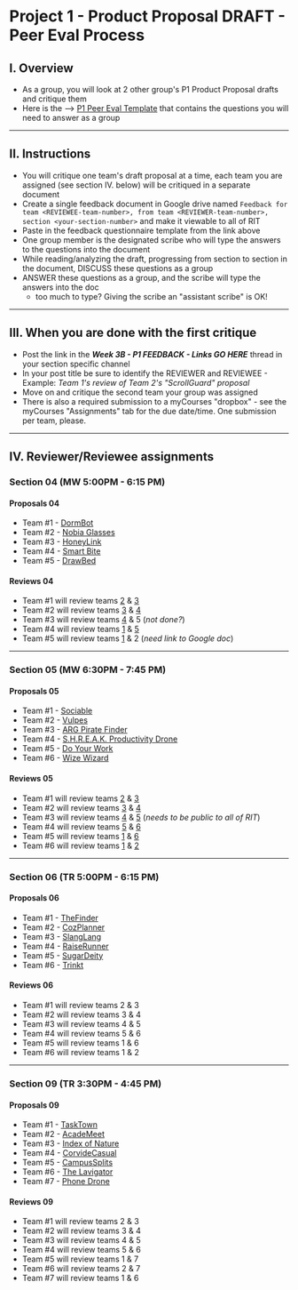# Project 1 - Product Proposal DRAFT - Peer Eval Process


## I. Overview
- As a group, you will look at 2 other group's P1 Product Proposal drafts and critique them
- Here is the --> [P1 Peer Eval Template](https://docs.google.com/document/d/11nYR3Sb2x5aQEldb_cTWHGy9yOE5ZJWc2vqFJuV-eFg/edit?usp=sharing) that contains the questions you will need to answer as a group

---


## II. Instructions
- You will critique one team's draft proposal at a time, each team you are assigned (see section IV. below) will be critiqued in a separate document
- Create a single feedback document in Google drive named `Feedback for team <REVIEWEE-team-number>, from team <REVIEWER-team-number>, section <your-section-number>` and make it viewable to all of RIT
- Paste in the feedback questionnaire template from the link above
- One group member is the designated scribe who will type the answers to the questions into the document
- While reading/analyzing the draft, progressing from section to section in the document, DISCUSS these questions as a group
- ANSWER these questions as a group, and the scribe will type the answers into the doc
  - too much to type? Giving the scribe an "assistant scribe" is OK!


---

## III. When you are done with the first critique
- Post the link in the ***Week 3B - P1 FEEDBACK - Links GO HERE*** thread in your section specific channel
- In your post title be sure to identify the REVIEWER and REVIEWEE - Example: *Team 1's review of Team 2's "ScrollGuard" proposal*
- Move on and critique the second team your group was assigned
- There is also a required submission to a myCourses "dropbox" - see the myCourses "Assignments" tab for the due date/time. One submission per team, please.

---

## IV. Reviewer/Reviewee assignments

### Section 04 (MW 5:00PM - 6:15 PM)
#### Proposals 04
- Team #1 - [DormBot](https://docs.google.com/document/d/1A86-RH_dSdisWNWsSNYB3mgmKoKKDuyG7HY-91mdD8c/edit?usp=sharing)
- Team #2 - [Nobia Glasses](https://docs.google.com/document/d/1-TfvikerRiJ_sxXr_78DJnppP52ppb8Fw1hyHTN6tdU/edit?usp=sharing)
- Team #3 - [HoneyLink](https://docs.google.com/document/d/1mcO5s8PdDmv3bmxNSA5UwAWad708IbsvJbmuhKxeblU/edit?usp=sharing )
- Team #4 - [Smart Bite](https://docs.google.com/document/d/13i0IrenwQYDWUxiySp-QSbQYXVuSWhdFn8qrziqcjBU/edit?usp=sharing)
- Team #5 - [DrawBed](https://docs.google.com/document/d/1BKL0N3do2hLapz8hDPG-qUHrmkk6BxvHUQfsnTW0PoU/edit?usp=sharing)

#### Reviews 04
- Team #1 will review teams [2](https://docs.google.com/document/d/12EgaMuBECcOIftPOBTTPJpLTWnRBKtMn6IeHDPmjjBA/edit?usp=sharing) & [3](https://docs.google.com/document/d/1vc7bvGXgoIuucceiiI6fFd-3QVbi3OXKmkstflNXgho/edit?tab=t.0#heading=h.bc07jkbc6ti9)
- Team #2 will review teams [3](https://docs.google.com/document/d/1Xpo7OojJbtYtlxVoO1LB1hJk1_IaPed9zaPkzgnUIYQ/edit?usp=sharing) & [4](https://docs.google.com/document/d/1yz247KeD-7Ig9zmntjiSVQGSAoQVWTera7XiX6DhVqs/edit?tab=t.0)
- Team #3 will review teams [4](https://docs.google.com/document/d/1QGk_tLfz6EIZVCzi1woQB1i9p5WfxdRT6CQCfSDei_I/edit?tab=t.0) & 5 (*not done?*)
- Team #4 will review teams [1](https://docs.google.com/document/d/15IcG1qUFtdh1aYMH8eVEaCvY9ClgnV5K74EMFP4pwls/edit?usp=sharing) & [5](https://docs.google.com/document/d/1ndbNPNXoXU2uz0Xto1llJ5k_skbJSdAjPcoWqbd9eDA/edit?usp=sharing)
- Team #5 will review teams [1](https://docs.google.com/document/d/1LSub-i_t3UNS2byCO2TdXSdKeum5BgCjHn-5_u8Ue2E/edit?usp=sharing) & 2 (*need link to Google doc*)

---

### Section 05 (MW 6:30PM - 7:45 PM)
#### Proposals 05
- Team #1 - [Sociable](https://docs.google.com/document/d/1LKfHLjaK6YNNyAwJ3ihu-SGX4d_nIqazj0aGenlF5dg/edit?usp=sharing)
- Team #2 - [Vulpes](https://docs.google.com/document/d/1YIwVLCJ3GIAfyG566bnkSaUT3CTPNON5dY7733xDhDA/edit?tab=t.0#heading=h.3hnuvteq7sk2)
- Team #3 - [ARG Pirate Finder](https://docs.google.com/document/d/1tzrQMHJowBPgQdm1xaGygTwZxXRdxHLsHSw84XfLRNo/edit?usp=sharing)
- Team #4 - [S.H.R.E.A.K. Productivity Drone](https://docs.google.com/document/d/14WnNXT84CasDABxbFuR72EbJmaDWTN3NrlY52vXtZQw/edit?usp=sharing)
- Team #5 - [Do Your Work](https://docs.google.com/document/d/1JFtKOUQrOJW0feuypkhTJdCYGcT7z3gCbnt0Gd_IP10/edit?usp=sharing)
- Team #6 - [Wize Wizard](https://docs.google.com/document/d/1CFibeTDmhyD8sfRfUQU_JTr9yzgUQAD7-Nep1RPLAz0/edit?usp=sharing)

#### Reviews 05
- Team #1 will review teams [2](https://docs.google.com/document/d/18rTUwcSjKB3qd5DH-brJmeZM3-rHes9eqxQitg2cg8c/edit?usp=sharing) & [3](https://docs.google.com/document/d/1K6hQsyX3A3vRJxphYH-D3WiRgaoz6XozYt5Hl7GYKxI/edit?usp=sharing)
- Team #2 will review teams [3](https://docs.google.com/document/d/1Wq5AG3UXlTlfv8XLpipddp_OySBHLBoX6y8vS81LyPw/edit?tab=t.0) & [4](https://docs.google.com/document/d/1Cjtwt7FkASGEMuydH5vXmpVpIqTSFUQSkhECxYUFnBo/edit?tab=t.0)
- Team #3 will review teams [4](https://docs.google.com/document/d/1vzmr6bDWVj1bghLgucTWPdFCF-E-AP80-lbGe6FkEUw/edit?tab=t.0) & [5](https://docs.google.com/document/d/13dKboyVM_Q9DxFU1oNzgyRijfZySpjn0OFcvKt6zkBs/edit?tab=t.0) (*needs to be public to all of RIT*)
- Team #4 will review teams [5](https://docs.google.com/document/d/14hThkx4TTgM-4qPG9MsMsXk8F-a1hnL6iS1PQVrNpsQ/edit?usp=sharing) & [6](https://docs.google.com/document/d/1VgeGBSS9r3mXiRorsv_FJmMAC_EZIQyK5LZt06_g-yo/edit?usp=sharing)
- Team #5 will review teams [1](https://docs.google.com/document/d/1izy13kGuJP5kSEQbKBhcWtLtkEaRrLdwk6j32rQroXE/edit?usp=sharing) & [6](https://docs.google.com/document/d/1tgL-I0PqsS9rCKyW1GgM9bPM6ard2IKZv0rHa8SIpsA/edit?tab=t.0#heading=h.bc07jkbc6ti9)
- Team #6 will review teams [1](https://docs.google.com/document/d/1TCplRahe92Ec8iGM6xM1W3H4THDF80JtzqmmC2c8Dww/edit?usp=sharing) & [2](https://docs.google.com/document/d/1b7xyES9SPVhi7d7pZeC6iUz00-4UYsmyYysH9LzJ7DM/edit?usp=sharing)

---

### Section 06 (TR 5:00PM - 6:15 PM)
#### Proposals 06
- Team #1 - [TheFinder](https://docs.google.com/document/d/1RXfg1yOaBxHDQ-iIjZk_DZimtHoO1sMpL4vTE_aQEZA/edit?tab=t.0#heading=h.4d0scevw54ns)
- Team #2 - [CozPlanner](https://docs.google.com/document/d/1EJvq8tG3Ce3m-482zZ4Bli-VD2u4aSM3DBnfal1VXyg/edit?tab=t.0#heading=h.3hnuvteq7sk2)
- Team #3 - [SlangLang](https://docs.google.com/document/d/1QShBzZMcnCxMplBGOZHdhw38PDnh-UEtVCod7g_Kd8A/edit?tab=t.0)
- Team #4 - [RaiseRunner](https://docs.google.com/document/d/15Knb_RxzNr0NZDiV6bjd8uyXR-OlqOcCaW6gfmayVdI/edit?usp=sharing)
- Team #5 - [SugarDeity](https://docs.google.com/document/d/1H7gIH5LTCw77ox36mE8VSfy_HlyRJjmej99wUPOAhYo/edit?usp=sharing)
- Team #6 - [Trinkt](https://docs.google.com/document/d/1CHR09rG3A2wHWtMdcP81wDB8LCcRDffzeTbVv04YM9c/edit?usp=sharing)

#### Reviews 06
- Team #1 will review teams 2 & 3
- Team #2 will review teams 3 & 4
- Team #3 will review teams 4 & 5
- Team #4 will review teams 5 & 6
- Team #5 will review teams 1 & 6
- Team #6 will review teams 1 & 2

---

### Section 09 (TR 3:30PM - 4:45 PM)
#### Proposals 09
- Team #1 - [TaskTown](https://docs.google.com/document/d/1FR72tiS6LVKwClmOG_RkSybZc_0whCavLJFO_wYAgt0/edit?usp=drivesdk)
- Team #2 - [AcadeMeet](https://docs.google.com/document/d/1QMs6RXKswN_g0yQFbyupDxY8tMLBE0EH4GwpKxcCgoA/edit?tab=t.0#heading=h.3hnuvteq7sk2)
- Team #3 - [Index of Nature](https://docs.google.com/document/d/1crCn1k6rwjhR7o47716p01juu_VnI0jPnFPh7M4GRbQ/edit?tab=t.0)
- Team #4 - [CorvideCasual](https://docs.google.com/document/d/1OpY6ZFCAYlyv1rK_8zC2SUA0dcybY5BIWb273gXz1-o/edit?usp=sharing)
- Team #5 - [CampusSplits](https://docs.google.com/document/d/1Urg7rYswG3E33jsWgbK0SaeafLE-W4Qs0e0o2s976Us/edit?usp=sharing)
- Team #6 - [The Lavigator](https://docs.google.com/document/d/1P6g-9S9WSUfDu0ZtpfYWDtMDXd7YV5pmm2Uzu25j2Xo/edit?usp=sharing)
- Team #7 - [Phone Drone](https://docs.google.com/document/d/1gBRXcLfwjJdEby7esdXH_kR7rETyGMuT4Ua8YiJP6eE/edit?tab=t.0#heading=h.3hnuvteq7sk2)

#### Reviews 09
- Team #1 will review teams 2 & 3
- Team #2 will review teams 3 & 4
- Team #3 will review teams 4 & 5
- Team #4 will review teams 5 & 6
- Team #5 will review teams 1 & 7
- Team #6 will review teams 2 & 7
- Team #7 will review teams 1 & 6


